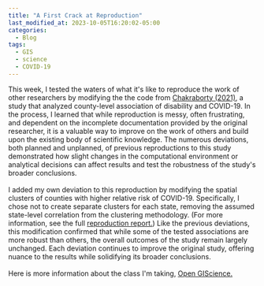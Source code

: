 ```yaml
---
title: "A First Crack at Reproduction"
last_modified_at: 2023-10-05T16:20:02-05:00
categories:
  - Blog
tags:
  - GIS
  - science
  - COVID-19
---
```


This week, I tested the waters of what it's like to reproduce the work of other researchers by modifying the the code from [Chakraborty (2021)](https://doi.org/10.1016/j.dhjo.2020.101007), a study that analyzed county-level association of disability and COVID-19.
In the process, I learned that while reproduction is messy, often frustrating, and dependent on the incomplete documentation provided by the original researcher, it is a valuable way to improve on the work of others and build upon the existing body of scientific knowledge.
The numerous deviations, both planned and unplanned, of previous reproductions to this study demonstrated how slight changes in the computational environment or analytical decisions can affect results
and test the robustness of the study's broader conclusions.\
\
I added my own deviation to this reproduction by modifying the spatial clusters of counties with higher relative risk of COVID-19.
Specifically, I chose not to create separate clusters for each state, removing the assumed state-level correlation from the clustering methodology.
(For more information, see the full [reproduction report.](http://alanalutz.github.io/RPr-Chakraborty-2021/))
Like the previous deviations, this modification confirmed that while some of the tested associations are more robust than others, the overall outcomes of the study remain largely unchanged.
Each deviation continues to improve the original study, offering nuance to the results while solidifying its broader conclusions.\
\
Here is more information about the class I'm taking, [Open GIScience.](http://opengisci.github.io)